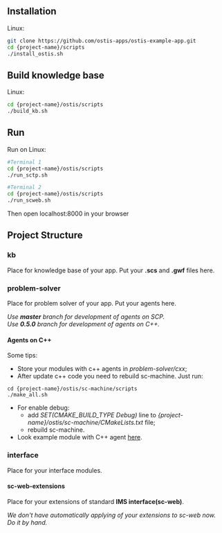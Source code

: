 
## Installation

Linux:
```sh
git clone https://github.com/ostis-apps/ostis-example-app.git
cd {project-name}/scripts
./install_ostis.sh
```

## Build knowledge base
Linux:
```sh
cd {project-name}/ostis/scripts
./build_kb.sh
```

## Run
Run on Linux:
```sh
#Terminal 1
cd {project-name}/ostis/scripts
./run_sctp.sh

#Terminal 2
cd {project-name}/ostis/scripts
./run_scweb.sh
```

Then open localhost:8000 in your browser

## Project Structure

### kb
Place for knowledge base of your app. Put your **.scs** and **.gwf** files here.

### problem-solver
Place for problem solver of your app. Put your agents here.

*Use **master** branch for development of agents on SCP.*  
*Use **0.5.0** branch for development of agents on C++.*

#### Agents on C++
Some tips:
- Store your modules with c++ agents in *problem-solver/cxx*;
- After update c++ code you need to rebuild sc-machine. Just run:  
```
cd {project-name}/ostis/sc-machine/scripts
./make_all.sh
```
- For enable debug:
    * add *SET(CMAKE_BUILD_TYPE Debug)* line 
    to *{project-name}/ostis/sc-machine/CMakeLists.txt* file;
    * rebuild sc-machine.
- Look example module with C++ agent [here](problem-solver/cxx/exampleModule/README.md).

### interface

Place for your interface modules.

#### sc-web-extensions
Place for your extensions of standard **IMS interface(sc-web)**. 

*We don't have automatically applying of your extensions to sc-web now. Do it by hand.*